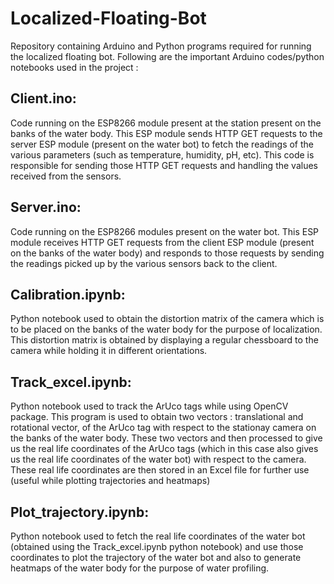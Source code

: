 # Localized-Floating-Bot
Repository containing Arduino and Python programs required for running the localized floating bot. Following are the important Arduino codes/python notebooks used in the project :

## Client.ino:
Code running on the ESP8266 module present at the station present on the banks of the water body. This ESP module sends HTTP GET requests to the server ESP module (present on the water bot) to fetch the readings of the various parameters (such as temperature, humidity, pH, etc). This code is responsible for sending those HTTP GET requests and handling the values received from the sensors.

## Server.ino:
Code running on the ESP8266 modules present on the water bot. This ESP module receives HTTP GET requests from the client ESP module (present on the banks of the water body) and responds to those requests by sending the readings picked up by the various sensors back to the client.

## Calibration.ipynb:
Python notebook used to obtain the distortion matrix of the camera which is to be placed on the banks of the water body for the purpose of localization. This distortion matrix is obtained by displaying a regular chessboard to the camera while holding it in different orientations.

## Track_excel.ipynb:
Python notebook used to track the ArUco tags while using OpenCV package. This program is used to obtain two vectors : translational and rotational vector, of the ArUco tag with respect to the stationay camera on the banks of the water body. These two vectors and then processed to give us the real life coordinates of the ArUco tags (which in this case also gives us the real life coordinates of the water bot) with respect to the camera. These real life coordinates are then stored in an Excel file for further use (useful while plotting trajectories and heatmaps)

## Plot_trajectory.ipynb:
Python notebook used to fetch the real life coordinates of the water bot (obtained using the Track_excel.ipynb python notebook) and use those coordinates to plot the trajectory of the water bot and also to generate heatmaps of the water body for the purpose of water profiling. 
